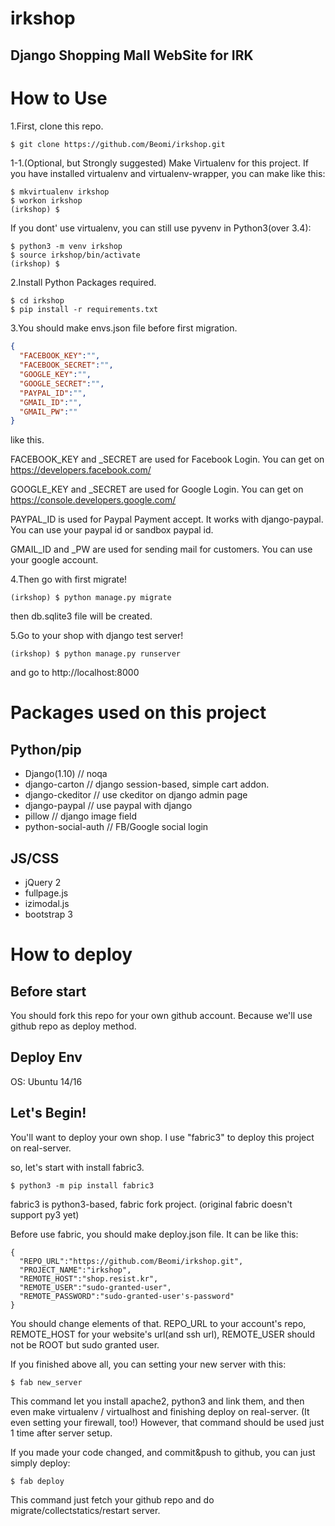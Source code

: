 # irkshop
## Django Shopping Mall WebSite for IRK

# How to Use

1.First, clone this repo.
```sh
$ git clone https://github.com/Beomi/irkshop.git
```

1-1.(Optional, but Strongly suggested) Make Virtualenv for this project.
If you have installed virtualenv and virtualenv-wrapper, you can make like this:
```
$ mkvirtualenv irkshop
$ workon irkshop
(irkshop) $ 
```

If you dont' use virtualenv, you can still use pyvenv in Python3(over 3.4):
```
$ python3 -m venv irkshop
$ source irkshop/bin/activate
(irkshop) $
```


2.Install Python Packages required.
```
$ cd irkshop
$ pip install -r requirements.txt
```

3.You should make envs.json file before first migration.
```json
{
  "FACEBOOK_KEY":"",
  "FACEBOOK_SECRET":"",
  "GOOGLE_KEY":"",
  "GOOGLE_SECRET":"",
  "PAYPAL_ID":"",
  "GMAIL_ID":"",
  "GMAIL_PW":""
}
```
like this.

FACEBOOK_KEY and _SECRET are used for Facebook Login.
You can get on https://developers.facebook.com/

GOOGLE_KEY and _SECRET are used for Google Login.
You can get on https://console.developers.google.com/

PAYPAL_ID is used for Paypal Payment accept. It works with django-paypal.
You can use your paypal id or sandbox paypal id.

GMAIL_ID and _PW are used for sending mail for customers.
You can use your google account.

4.Then go with first migrate!
```
(irkshop) $ python manage.py migrate
```
then db.sqlite3 file will be created.

5.Go to your shop with django test server!
```
(irkshop) $ python manage.py runserver
```
and go to http://localhost:8000

# Packages used on this project
## Python/pip
- Django(1.10) // noqa
- django-carton // django session-based, simple cart addon.
- django-ckeditor // use ckeditor on django admin page
- django-paypal // use paypal with django
- pillow // django image field
- python-social-auth // FB/Google social login
## JS/CSS
- jQuery 2
- fullpage.js
- izimodal.js
- bootstrap 3

# How to deploy
## Before start
You should fork this repo for your own github account.
Because we'll use github repo as deploy method.

## Deploy Env
OS: Ubuntu 14/16

## Let's Begin!
You'll want to deploy your own shop.
I use "fabric3" to deploy this project on real-server.

so, let's start with install fabric3.
```
$ python3 -m pip install fabric3
```
fabric3 is python3-based, fabric fork project. 
(original fabric doesn't support py3 yet)

Before use fabric, you should make deploy.json file.
It can be like this:
```
{
  "REPO_URL":"https://github.com/Beomi/irkshop.git",
  "PROJECT_NAME":"irkshop",
  "REMOTE_HOST":"shop.resist.kr",
  "REMOTE_USER":"sudo-granted-user",
  "REMOTE_PASSWORD":"sudo-granted-user's-password"
}
```
You should change elements of that.
REPO_URL to your account's repo,
REMOTE_HOST for your website's url(and ssh url),
REMOTE_USER should not be ROOT but sudo granted user.

If you finished above all, you can setting your new server with this:
```
$ fab new_server
```
This command let you install apache2, python3 and link them, and then even make virtualenv / virtualhost and finishing deploy on real-server.
(It even setting your firewall, too!)
However, that command should be used just 1 time after server setup.

If you made your code changed, and commit&push to github, you can just simply deploy:
```
$ fab deploy
```
This command just fetch your github repo and do migrate/collectstatics/restart server.
